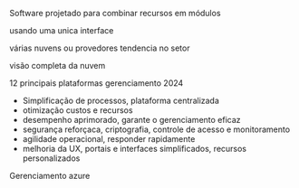 Software projetado para combinar recursos em módulos

usando uma unica interface

várias nuvens ou provedores
tendencia no setor

visão completa da nuvem

12 principais plataformas gerenciamento 2024

 - Simplificação de processos, plataforma centralizada
 - otimização custos e recursos
 - desempenho aprimorado, garante o gerenciamento eficaz
 - segurança reforçaca, criptografia, controle de acesso e monitoramento
 - agilidade operacional, responder rapidamente
 - melhoria da UX, portais e interfaces simplificados, recursos personalizados

Gerenciamento azure

